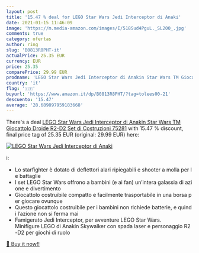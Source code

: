 ```yaml
---
layout: post
title: '15.47 % deal for LEGO Star Wars Jedi Interceptor di Anaki'
date: 2021-01-15 11:46:09
image: 'https://m.media-amazon.com/images/I/518Sud4PguL._SL200_.jpg'
comments: true
category: ofertas
author: ring
slug: 'B0813R8PHT-it'
actualPrice: 25.35 EUR
currency: EUR
price: 25.35
comparePrice: 29.99 EUR
prodname: 'LEGO Star Wars Jedi Interceptor di Anakin Star Wars TM Giocattolo Droide R2-D2  Set di Costruzioni  75281'
country: 'it'
flag: '🇮🇹'
buyurl: 'https://www.amazon.it/dp/B0813R8PHT/?tag=tolees00-21'
descuento: '15.47'
average: '28.689897959183668'
---
```


There's a deal [LEGO Star Wars Jedi Interceptor di Anakin Star Wars TM Giocattolo Droide R2-D2  Set di Costruzioni  75281](https://www.amazon.it/dp/B0813R8PHT/?tag=tolees00-21)  with  15.47 % discount, final price tag of  25.35 EUR (original: 29.99 EUR) here:

[![LEGO Star Wars Jedi Interceptor di Anaki](https://m.media-amazon.com/images/I/518Sud4PguL._SL200_.jpg)](https://www.amazon.it/dp/B0813R8PHT/?tag=tolees00-21)

ℹ️:

- Lo starfighter è dotato di deflettori alari ripiegabili e shooter a molla per le battaglie
- I set LEGO Star Wars offrono a bambini (e ai fan) un’intera galassia di azione e divertimento
- Giocattolo costruibile compatto e facilmente trasportabile in una borsa per giocare ovunque
- Questo giocattolo costruibile per i bambini non richiede batterie, e quindi l’azione non si ferma mai
- Famigerato Jedi Interceptor, per avventure LEGO Star Wars. Minifigure LEGO di Anakin Skywalker con spada laser e personaggio R2-D2 per giochi di ruolo

[🛒 Buy it now!!](https://www.amazon.it/dp/B0813R8PHT/?tag=tolees00-21)
